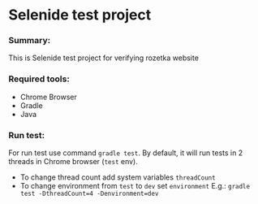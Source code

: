 # Selenide test project

### Summary:
This is Selenide test project for verifying rozetka website

### Required tools:
- Chrome Browser
- Gradle
- Java

### Run test:
For run test use command `gradle test`.
By default, it will run tests in 2 threads in Chrome browser (`test` env).
- To change thread count add system variables `threadCount`
- To change environment from `test` to `dev` set `environment`
  E.g.: `gradle test -DthreadCount=4 -Denvironment=dev`
